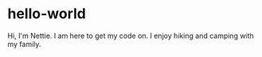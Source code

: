 # hello-world

Hi, I'm Nettie. I am here to get my code on. I enjoy hiking and camping with my family.

